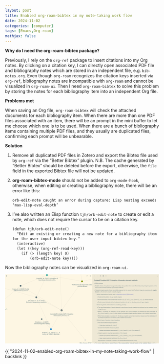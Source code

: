 ```yaml
---
layout: post
title: Enabled org-roam-bibtex in my note-taking work flow
date: 2024-11-02
categories: [computer]
tags: [Emacs,Org-roam]
mathjax: false
---
```


**Why do I need the org-roam-bibtex package?**

Previously, I rely on the `org-ref` package to insert citations into my Org notes. By clicking on a citation key, I can directly open associated PDF file and bibliography notes which are stored in an independent file, e.g. `bib-notes.org`. Even though `org-roam` recognizes the citation keys inserted via `org-ref`, bibliography notes are incompatible with `org-roam` and cannot be visualized in `org-roam-ui`. Then I need `org-roam-bibtex` to solve this problem by storing the notes for each bibliography item into an independent Org file.

**Problems met**

When saving an Org file, `org-roam-bibtex` will check the attached documents for each bibliography item. When there are more than one PDF files associated with an item, there will be an prompt in the mini buffer to let me choose which one is to be used. When there are a bunch of bibliography items containing multiple PDF files, and they usually are duplicated files, confirming each prompt will be unbearable.

**Solution**

1.  Remove all duplicated PDF files in Zotero and export the Bibtex file used by `org-ref` via the &ldquo;Better Bibtex&rdquo; plugin. N.B. The cache generated by &ldquo;Better Bibtex&rdquo; should be deleted before the export, otherwise, the `file` field in the exported Bibtex file will not be updated.
2.  **org-roam-bibtex-mode** should not be added to `org-mode-hook`, otherwise, when editing or creating a bibliography note, there will be an error like this:
    
    ```text
    orb-edit-note caught an error during capture: Lisp nesting exceeds ‘max-lisp-eval-depth’
    ```
3.  I&rsquo;ve also written an Elisp function `tjh/orb-edit-note` to create or edit a note, which does not require the cursor to be on a citation key.
    
    ```elisp
    (defun tjh/orb-edit-note()
      "Edit an existing or creating a new note for a bibliography item
    for the user input bibtex key."
      (interactive)
      (let ((key (org-ref-read-key)))
        (if (> (length key) 0)
            (orb-edit-note key))))
    ```

Now the bibliography notes can be visualized in `org-roam-ui`.

![img](/figures/2024-10-25_16-05-09-bibliography-in-org-roam.png)
    
{{ "2024-11-02-enabled-org-roam-bibtex-in-my-note-taking-work-flow" | backlink }}
